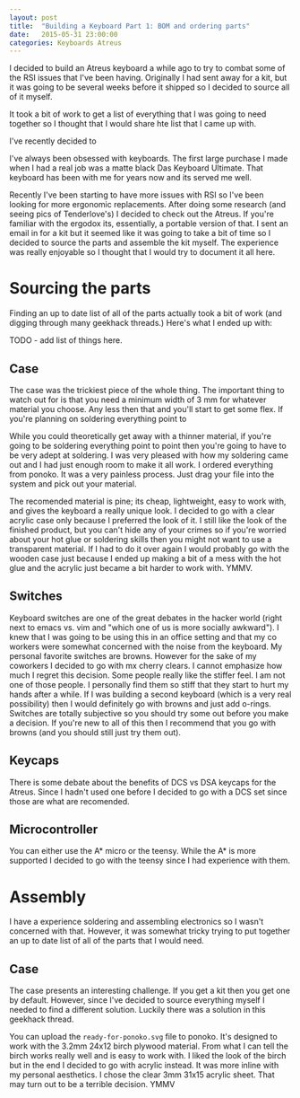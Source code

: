 ```yaml
---
layout: post
title:  "Building a Keyboard Part 1: BOM and ordering parts"
date:   2015-05-31 23:00:00
categories: Keyboards Atreus
---
```


I decided to build an Atreus keyboard a while ago to try to combat some of the RSI issues that I've been having.  Originally I had sent away for a kit, but it was going to be several weeks before it shipped so I decided to source all of it myself.  

It took a bit of work to get a list of everything that I was going to need together so I thought that I would share hte list that I came up with.  

I've recently decided to


I've always been obsessed with keyboards.  The first large purchase I made when I had a real job was a matte black Das Keyboard Ultimate.  That keyboard has been with me for years now and its served me well.  

Recently I've been starting to have more issues with RSI so I've been looking for more ergonomic replacements.  After doing some research (and seeing pics of Tenderlove's) I decided to check out the Atreus.  If you're familiar with the ergodox its, essentially, a portable version of that.  I sent an email in for a kit but it seemed like it was going to take a bit of time so I decided to source the parts and assemble the kit myself. The experience was really enjoyable so I thought that I would try to document it all here.

# Sourcing the parts

Finding an up to date list of all of the parts actually took a bit of work (and digging through many geekhack threads.) Here's what I ended up with:

TODO - add list of things here.


## Case

The case was the trickiest piece of the whole thing. The important thing to watch out for is that you need a minimum width of 3 mm for whatever material you choose.  Any less then that and you'll start to get some flex.  If you're planning on soldering everything point to


While you could theoretically get away with a thinner material, if you're going to be soldering everything point to point then you're going to have to be very adept at soldering.  I was very pleased with how my soldering came out and I had just enough room to make it all work.  I ordered everything from ponoko. It was a very painless process. Just drag your file into the system and pick out your material.

The recomended material is pine; its cheap, lightweight, easy to work with, and gives the keyboard a really unique look.  I decided to go with a clear acrylic case only because I preferred the look of it.  I still like the look of the finished product, but you can't hide any of your crimes so if you're worried about your hot glue or soldering skills then you might not want to use a transparent material. If I had to do it over again I would probably go with the wooden case just because I ended up making a bit of a mess with the hot glue and the acrylic just became a bit harder to work with.  YMMV.


## Switches

Keyboard switches are one of the great debates in the hacker world (right next to emacs vs. vim and "which one of us is more socially awkward").  I knew that I was going to be using this in an office setting and that my co workers were somewhat concerned with the noise from the keyboard.  My personal favorite switches are browns.  However for the sake of my coworkers I decided to go with mx cherry clears. I cannot emphasize how much I regret this decision.  Some people really like the stiffer feel.  I am not one of those people.  I personally find them so stiff that they start to hurt my hands after a while.  If I was building a second keyboard (which is a very real possibility) then I would definitely go with browns and just add o-rings.  Switches are totally subjective so you should try some out before you make a decision.  If you're new to all of this then I recommend that you go with browns (and you should still just try them out).

## Keycaps

There is some debate about the benefits of DCS vs DSA keycaps for the Atreus.  Since I hadn't used one before I decided to go with a DCS set since those are what are recomended.

## Microcontroller

You can either use the A* micro or the teensy.  While the A* is more supported I decided to go with the teensy since I had experience with them.


# Assembly











I have a experience soldering and assembling electronics so I wasn't concerned with that. However, it was somewhat tricky trying to put together an up to date list of all of the parts that I would need.

## Case

The case presents an interesting challenge.  If you get a kit then you get one
by default.  However, since I've decided to source everything myself I needed
to find a different solution.  Luckily there was a solution in this geekhack
thread.

You can upload the `ready-for-ponoko.svg` file to ponoko.  It's designed to
work with the 3.2mm 24x12 birch plywood material.  From what I can tell the
birch works really well and is easy to work with.  I liked the look of the
birch but in the end I decided to go with acrylic instead.  It was more inline
with my personal aesthetics.  I chose the clear 3mm 31x15 acrylic sheet.  That
may turn out to be a terrible decision.  YMMV
